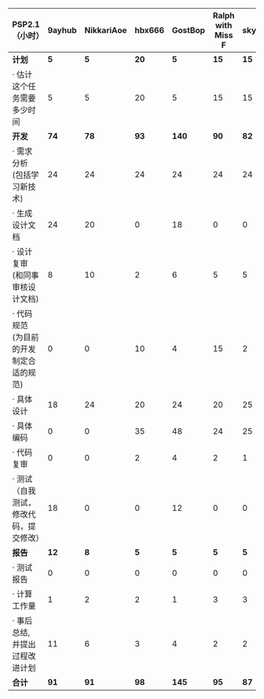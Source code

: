 
| PSP2.1        （小时）                            | 9ayhub | NikkariAoe | hbx666 | GostBop |Ralph with Miss F|skywalker00001|
|-----------------------------------------|-----------------------------------------|------------------|------------------|  --|  --|--|
| **计划**                                    |       **5**           |      **5**       |**20**|**5**|**15**| **15** |
| · 估计这个任务需要多少时间              |        5          |       5      |20|5|15|15|
| **开发**                                    |         **74**         |      **78**    |**93**|**140**|**90**|  **82** |
| · 需求分析 (包括学习新技术)             |          24        |       24       |24|24|24|24|
| · 生成设计文档                          |        24         |       20       |0|18|0|0 |
| · 设计复审 (和同事审核设计文档)         |         8         |        10        |2|6|5| 5|
| · 代码规范 (为目前的开发制定合适的规范) |          0        |     0           |10|4|15| 2|
| · 具体设计                              |        18          |     24          |20|24|20| 25|
| · 具体编码                              |           0       |      0          |35|48|24| 25|
| · 代码复审                              |        0          |     0           |2|4|2| 1|
| · 测试（自我测试，修改代码，提交修改）  |       18           |        0        |0|12|0| 0|
| **报告**                                    |           **12**       |      **8**        |**5**|**5**|**5**| **5**|
| · 测试报告                              |         0         |      0        |0|0|0|0|
| · 计算工作量                            |            1      |      2         |2|1|3|3|
| · 事后总结, 并提出过程改进计划          |          11       |       6        |3|4|2|2|
| **合计**                                    |                   **91**                      |     **91**    | **98** |**145**|**95**|**87**|
